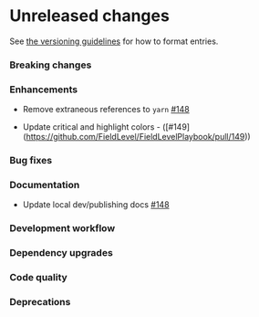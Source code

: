 # Unreleased changes

See [the versioning guidelines](VERSIONING.md) for how to format entries.

### Breaking changes

### Enhancements
- Remove extraneous references to `yarn` [#148](https://github.com/FieldLevel/FieldLevelPlaybook/pull/148)

-   Update critical and highlight colors - ([#149] (https://github.com/FieldLevel/FieldLevelPlaybook/pull/149))

### Bug fixes

### Documentation
- Update local dev/publishing docs [#148](https://github.com/FieldLevel/FieldLevelPlaybook/pull/148)

### Development workflow

### Dependency upgrades

### Code quality

### Deprecations
